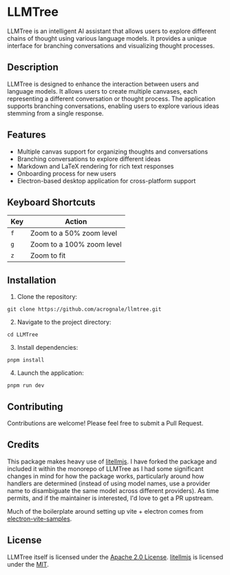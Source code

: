 # LLMTree

LLMTree is an intelligent AI assistant that allows users to explore different chains of thought using various language models. It provides a unique interface for branching conversations and visualizing thought processes.

## Description

LLMTree is designed to enhance the interaction between users and language models. It allows users to create multiple canvases, each representing a different conversation or thought process. The application supports branching conversations, enabling users to explore various ideas stemming from a single response.

## Features

- Multiple canvas support for organizing thoughts and conversations
- Branching conversations to explore different ideas
- Markdown and LaTeX rendering for rich text responses
- Onboarding process for new users
- Electron-based desktop application for cross-platform support

## Keyboard Shortcuts

| Key | Action                    |
| --- | ------------------------- |
| `f` | Zoom to a 50% zoom level  |
| `g` | Zoom to a 100% zoom level |
| `z` | Zoom to fit               |

## Installation

1. Clone the repository:

```
git clone https://github.com/acrognale/llmtree.git
```

2. Navigate to the project directory:

```
cd LLMTree
```

3. Install dependencies:

```
pnpm install
```

4. Launch the application:

```
pnpm run dev
```

## Contributing

Contributions are welcome! Please feel free to submit a Pull Request.

## Credits

This package makes heavy use of [litellmjs](https://github.com/zya/litellmjs). I have forked the package and included it within the monorepo of LLMTree as I had some significant changes in mind for how the package works, particularly around how handlers are determined (instead of using model names, use a provider name to disambiguate the same model across different providers). As time permits, and if the maintainer is interested, I'd love to get a PR upstream.

Much of the boilerplate around setting up vite + electron comes from [electron-vite-samples](https://github.com/caoxiemeihao/electron-vite-samples).

## License

LLMTree itself is licensed under the [Apache 2.0 License](LICENSE). [litellmjs](https://github.com/zya/litellmjs) is licensed under the [MIT](https://github.com/acrognale/llmtree/blob/main/packages/litellm/LICENSE).
